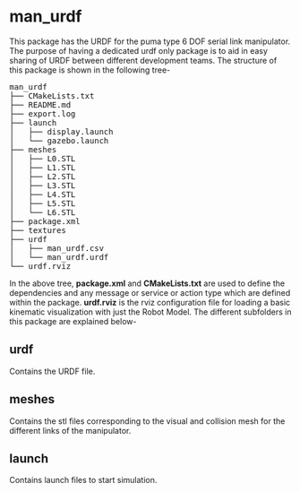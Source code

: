 # man_urdf
This package has the URDF for the puma type 6 DOF serial link manipulator. The purpose of having a dedicated urdf only package is to aid in easy sharing of URDF between different development teams. The structure of this package is shown in the following tree-
<pre>
man_urdf
├── CMakeLists.txt
├── README.md
├── export.log
├── launch
│   ├── display.launch
│   └── gazebo.launch
├── meshes
│   ├── L0.STL
│   ├── L1.STL
│   ├── L2.STL
│   ├── L3.STL
│   ├── L4.STL
│   ├── L5.STL
│   └── L6.STL
├── package.xml
├── textures
├── urdf
│   ├── man_urdf.csv
│   └── man_urdf.urdf
└── urdf.rviz
</pre>
In the above tree, <b>package.xml</b> and <b>CMakeLists.txt</b> are used to define the dependencies and any message or service or action type which are defined within the package. <b>urdf.rviz</b> is the rviz configuration file for loading a basic kinematic visualization with just the Robot Model. The different subfolders in this package are explained below-
## urdf
Contains the URDF file.
## meshes 
Contains the stl files corresponding to the visual and collision mesh for the different links of the manipulator.
## launch 
Contains launch files to start simulation.